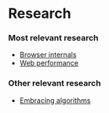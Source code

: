 # Research

### Most relevant research

- [Browser internals](./web-development/browser-internals.md)
- [Web performance](./web-development/web-performance.md)

### Other relevant research

- [Embracing algorithms](./software-engineering/embracing-algorithms.md)
